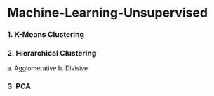 # Machine-Learning-Unsupervised
### 1. K-Means Clustering
### 2. Hierarchical Clustering
  a. Agglomerative
  b. Divisive
### 3. PCA
